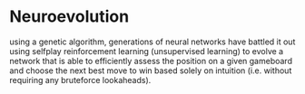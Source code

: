 # Neuroevolution
using a genetic algorithm, 
generations of neural networks have battled it out 
using selfplay reinforcement learning (unsupervised learning)
to evolve a network that is able to efficiently assess the position on a given gameboard 
and choose the next best move to win
based solely on intuition 
(i.e. without requiring any bruteforce lookaheads). 

